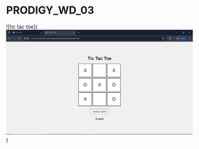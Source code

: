 # PRODIGY_WD_03
![tic tac toe](![tic tac toe](https://github.com/GopikaJ15/PRODIGY_WD_03/blob/main/tic%20tac%20toe.png?raw=true)
)
